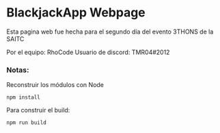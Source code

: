 # BlackjackApp Webpage

Esta pagina web fue hecha para el segundo día del evento 3THONS de la SAITC

Por el equipo: RhoCode
Usuario de discord: TMR04#2012

### Notas:
Reconstruir los módulos con Node
```
npm install
```

Para construir el build:
```
npm run build
```
